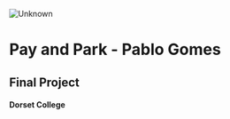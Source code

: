 ![Unknown](https://user-images.githubusercontent.com/51464234/81459336-4dd33d00-9197-11ea-82e0-29d279b57e7e.jpg)

# Pay and Park - Pablo Gomes
## Final Project
#### Dorset College
